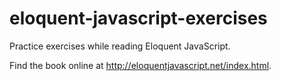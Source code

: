# eloquent-javascript-exercises
Practice exercises while reading Eloquent JavaScript.

Find the book online at http://eloquentjavascript.net/index.html.
